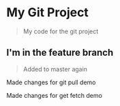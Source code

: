 # My Git Project

> My code for the git project

## I'm in the feature branch

> Added to master again

Made changes for git pull demo

Made changes for get fetch demo
